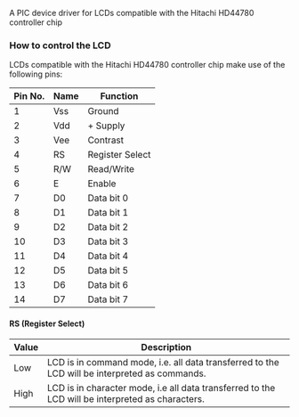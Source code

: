 A PIC device driver for LCDs compatible with the Hitachi HD44780 controller chip

### How to control the LCD

LCDs compatible with the Hitachi HD44780 controller chip make use of the following pins:

Pin No. | Name | Function
--------|------|---------
1       | Vss  | Ground
2       | Vdd  | + Supply
3       | Vee  | Contrast
4       | RS   | Register Select
5       | R/W  | Read/Write
6       | E    | Enable
7       | D0   | Data bit 0
8       | D1   | Data bit 1
9       | D2   | Data bit 2
10      | D3   | Data bit 3
11      | D4   | Data bit 4
12      | D5   | Data bit 5
13      | D6   | Data bit 6
14      | D7   | Data bit 7

#### RS (Register Select)

Value | Description
------|------------
Low   | LCD is in command mode, i.e. all data transferred to the LCD will be interpreted as commands.
High  | LCD is in character mode, i.e all data transferred to the LCD will be interpreted as characters. 

